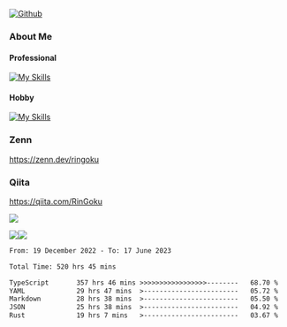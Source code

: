 [![Github](https://img.shields.io/github/followers/skyt-a?label=Follow&style=social)](https://github.com/skyt-a)

### About Me
#### Professional
[![My Skills](https://skillicons.dev/icons?i=react,ts,js,nodejs,java,graphql,firebase,githubactions&theme=light)](https://skillicons.dev)
#### Hobby
[![My Skills](https://skillicons.dev/icons?i=unity,rust,py&theme=light)](https://skillicons.dev)

### Zenn
https://zenn.dev/ringoku
### Qiita
https://qiita.com/RinGoku


![](https://github-profile-summary-cards.vercel.app/api/cards/profile-details?username=skyt-a&theme=default)

![](https://github-profile-summary-cards.vercel.app/api/cards/repos-per-language?username=skyt-a&theme=default)![](https://github-profile-summary-cards.vercel.app/api/cards/stats?username=RinGoku&theme=default)

<!--START_SECTION:waka-->

```txt
From: 19 December 2022 - To: 17 June 2023

Total Time: 520 hrs 45 mins

TypeScript       357 hrs 46 mins >>>>>>>>>>>>>>>>>--------   68.70 %
YAML             29 hrs 47 mins  >------------------------   05.72 %
Markdown         28 hrs 38 mins  >------------------------   05.50 %
JSON             25 hrs 38 mins  >------------------------   04.92 %
Rust             19 hrs 7 mins   >------------------------   03.67 %
```

<!--END_SECTION:waka-->

